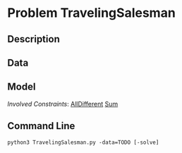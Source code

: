 # Problem TravelingSalesman

## Description



## Data



## Model

*Involved Constraints*: [AllDifferent](https://pycsp.org/documentation/constraints/AllDifferent) [Sum](https://pycsp.org/documentation/constraints/Sum)


## Command Line

```shell
python3 TravelingSalesman.py -data=TODO [-solve]
```


